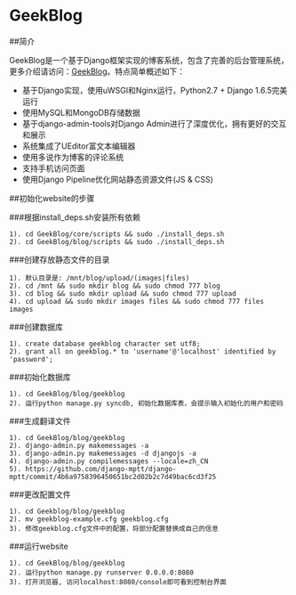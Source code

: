 GeekBlog
========

##简介

GeekBlog是一个基于Django框架实现的博客系统，包含了完善的后台管理系统，更多介绍请访问：[GeekBlog](http://www.xianglong.me/article/django-based-blog-geekblog/)。特点简单概述如下：

- 基于Django实现，使用uWSGI和Nginx运行，Python2.7 + Django 1.6.5完美运行
- 使用MySQL和MongoDB存储数据
- 基于django-admin-tools对Django Admin进行了深度优化，拥有更好的交互和展示
- 系统集成了UEditor富文本编辑器
- 使用多说作为博客的评论系统
- 支持手机访问页面
- 使用Django Pipeline优化网站静态资源文件(JS & CSS)

##初始化website的步骤

###根据install_deps.sh安装所有依赖

    1). cd GeekBlog/core/scripts && sudo ./install_deps.sh
    2). cd GeekBlog/blog/scripts && sudo ./install_deps.sh

###创建存放静态文件的目录

    1). 默认目录是: /mnt/blog/upload/(images|files)
    2). cd /mnt && sudo mkdir blog && sudo chmod 777 blog
    3). cd blog && sudo mkdir upload && sudo chmod 777 upload
    4). cd upload && sudo mkdir images files && sudo chmod 777 files images

###创建数据库

    1). create database geekblog character set utf8;
    2). grant all on geekblog.* to 'username'@'localhost' identified by 'password';

###初始化数据库

    1). cd GeekBlog/blog/geekblog
    2). 运行python manage.py syncdb, 初始化数据库表，会提示输入初始化的用户和密码

###生成翻译文件

    1). cd GeekBlog/blog/geekblog
    2). django-admin.py makemessages -a
    3). django-admin.py makemessages -d djangojs -a
    4). django-admin.py compilemessages --locale=zh_CN
    5). https://github.com/django-mptt/django-mptt/commit/4b6a9758396450651bc2d02b2c7d49bac6cd3f25

###更改配置文件

    1). cd Geekblog/blog/geekblog
    2). mv geekblog-example.cfg geekblog.cfg
    3). 修改geekblog.cfg文件中的配置，将部分配置替换成自己的信息

###运行website

    1). cd GeekBlog/blog/geekblog
    2). 运行python manage.py runserver 0.0.0.0:8080
    3). 打开浏览器, 访问localhost:8080/console即可看到控制台界面
